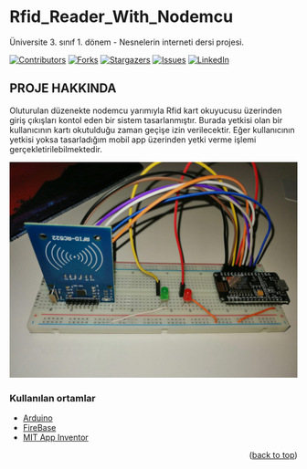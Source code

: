 # Rfid_Reader_With_Nodemcu
Üniversite 3. sınıf 1. dönem - Nesnelerin interneti dersi projesi.

<div id="top"></div>

[![Contributors][contributors-shield]][contributors-url]
[![Forks][forks-shield]][forks-url]
[![Stargazers][stars-shield]][stars-url]
[![Issues][issues-shield]][issues-url]
[![LinkedIn][linkedin-shield]][linkedin-url]


<!-- PROJE HAKKINDA -->
## PROJE HAKKINDA

Oluturulan düzenekte nodemcu yarımıyla Rfid kart okuyucusu üzerinden giriş çıkışları kontol eden bir sistem tasarlanmıştır.
Burada yetkisi olan bir kullanıcının kartı okutulduğu zaman geçişe izin verilecektir.
Eğer kullanıcının yetkisi yoksa tasarladığım mobil app üzerinden yetki verme işlemi gerçekletirilebilmektedir.

[![Product Name Screen Shot][product-screenshot]](https://example.com)


### Kullanılan ortamlar

* [Arduino](https://www.arduino.cc/)
* [FireBase](https://firebase.google.com/)
* [MIT App Inventor](https://appinventor.mit.edu/)


<p align="right">(<a href="#top">back to top</a>)</p>

[contributors-shield]: https://img.shields.io/github/contributors/EnesGelmez/Rfid_Reader_With_Nodemcu.svg?style=for-the-badge
[contributors-url]: https://github.com/EnesGelmez/Rfid_Reader_With_Nodemcu/graphs/contributors
[forks-shield]: https://img.shields.io/github/forks/EnesGelmez/Rfid_Reader_With_Nodemcu.svg?style=for-the-badge
[forks-url]: https://github.com/EnesGelmez/Rfid_Reader_With_Nodemcu/network/members
[stars-shield]: https://img.shields.io/github/stars/EnesGelmez/Rfid_Reader_With_Nodemcu.svg?style=for-the-badge
[stars-url]: https://github.com/EnesGelmez/Rfid_Reader_With_Nodemcu/stargazers
[issues-shield]: https://img.shields.io/github/issues/EnesGelmez/Rfid_Reader_With_Nodemcu.svg?style=for-the-badge
[issues-url]: https://github.com/EnesGelmez/Rfid_Reader_With_Nodemcu/issues
[linkedin-shield]: https://img.shields.io/badge/-LinkedIn-black.svg?style=for-the-badge&logo=linkedin&colorB=555
[linkedin-url]: https://www.linkedin.com/in/enesgelmez/
[product-screenshot]: 1.jpeg

